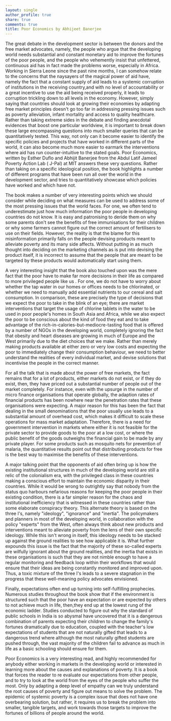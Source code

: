 ```yaml
---
layout: single 
author_profile: true
share: true 
comments: true
title: Poor Economics by Abhijeet Banerjee
--- 
```




The great debate in the development sector is between the donors and the free market advocates, namely, the people who argue that the developing world needs substantial and constant monetary aid to improve the fortunes of the poor people, and the people who vehemently insist that unfettered, continuous aid has in fact made the problems worse, especially in Africa. Working in Sierra Leone since the past nine months, I can somehow relate to the concerns that the naysayers of the magical power of aid have, namely the fact that a constant supply of aid leads to a systemic corruption of institutions in the receiving country,and with no level of accountability or a great incentive to use the aid being received properly, it leads to corruption trickling down to all levels in the economy. However, simply saying that countries should look at growing their economies by adapting free market principles doesn't go too far in addressing pressing issues such as poverty alleviation, infant mortality and access to quality healthcare. Rather than taking extreme sides in the debate and finding anecdotal evidences that boost one particular worldview, it is important to break down these large encompassing questions into much smaller queries that can be quantitatively tested. This way, not only can it become easier to identify the specific policies and projects that have worked in different parts of the world, it can also become much more easier to earmark the interventions where aid has run counter-intuitive to the stated goals. Poor Economics, written by Esther Duflo and Abhijit Banerjee from the Abdul Latif Jameel Poverty Action Lab ( J-Pal) at MIT answers these very questions. Rather than taking on a specific ideological position, the book highlights a number of different programs that have been run all over the world in the development sector, and tries to quantitatively showcase which policies have worked and which have not.

The book makes a number of very interesting points which we should consider while deciding on what measures can be used to address some of the most pressing issues that the world faces. For one, we often tend to underestimate just how much information the poor people in developing countries do not know. It is easy and patronising to deride them on why some parents don't see the benefits of free immunisations for their children or why some farmers cannot figure out the correct amount of fertilisers to use on their fields. However, the reality is that the blame for this misinformation primarily falls on the people devising products meant to alleviate poverty and its many side affects. Without putting in as much thought into deciding on the marketing channels as is put into devising the product itself, it is incorrect to assume that the people that are meant to be targeted by these products would automatically start using them.

A very interesting insight that the book also touched upon was the mere fact that the poor have to make far more decisions in their life as compared to more privileged people like us . For one, we do not have to worry about whether the tap water in our homes or offices needs to be chlorinated, or whether we need to manually add essential nutrients to our cereal and salt consumption. In comparison, these are precisely the type of decisions that we expect the poor to take in the blink of an eye; there are market interventions that target the usage of chlorine tablets in the water to be used in poor people's homes in South Asia and Africa, while we also expect the poor to be conscious about the kind of food they eat and to take advantage of the rich-in-calories-but-mediocre-tasting food that is offered by a number of NGOs in the developing world, completely ignoring the fact that obesity and heart diseases are growing in much of Europe and the West primarily due to the diet choices that we make. Rather than merely making products available at either zero or very low costs and expecting the poor to immediately change their consumption behaviour, we need to better understand the realities of every individual market, and devise solutions that incentivise the people in the correct manner.

For all the talk that is made about the power of free markets, the fact remains that for a lot of products, either markets do not exist, or if they do exist, then, they have priced out a substantial number of people out of the market completely. For instance, even with the upsurge in the number of micro finance organisations that operate globally, the adaption rates of financial products has been nowhere near the penetration rates that these organisations were expecting. A major reason for this has been the fact that dealing in the small denominations that the poor usually use leads to a substantial amount of overhead cost, which makes it difficult to scale these operations for mass market adaptation. Therefore, there is a need for government intervention in markets where either it is not feasible for the private sector to provide goods to the poor at a low cost, or where the public benefit of the goods outweighs the financial gain to be made by any private player. For some products such as mosquito nets for prevention of malaria, the quantitative results point out that distributing products for free is the best way to maximise the benefits of these interventions.

A major talking point that the opponents of aid often bring up is how the existing institutional structures in much of the developing world are still a relic of the colonialism era, with the privileged class in these countries making a conscious effort to maintain the economic disparity in their countries. While it would be wrong to outrightly say that nobody from the status quo harbours nefarious reasons for keeping the poor people in their existing condition, there is a far simpler reason for the chaos and institutional inefficiency that is witnessed in these countries rather than some elaborate conspiracy theory. This alternate theory is based on the three I's, namely "ideology", "ignorance" and "inertia". The policymakers and planners in most of the developing world, in collaboration with the policy "experts" from the West, often always think about new products and interventions meant to alleviate poverty from the lens of their own specific ideology. While this isn't wrong in itself, this ideology needs to be stacked up against the ground realities to see how applicable it is. What further expounds this issue is the fact that the majority of these so-called experts are wilfully ignorant about the ground realities, and the inertia that exists in these organisations is such that they are not nimble enough to have a regular monitoring and feedback loop within their workflows that would ensure that their ideas are being constantly monitored and improved upon. Thus, a toxic mixture of the three I's leads to a severe stagnation in the progress that these well-meaning policy advocates envisioned.

Finally, expectations often end up turning into self-fulfilling prophecies. Numerous studies throughout the book show that if the environment is structured such that the poor have an expectation or are expected by others to not achieve much in life, then,they end up at the lowest rung of the economic ladder. Studies conducted to figure out why the standard of public schools in India is so abysmal have uncovered that it is a dangerous combination of parents expecting their children to change the family's fortunes dramatically due to education, coupled with the teacher's low expectations of students that are not naturally gifted that leads to a dangerous trend where although the most naturally gifted students are pushed through, the vast majority of the children fail to advance as much in life as a basic schooling should ensure for them.

Poor Economics is a very interesting read, and highly recommended for anybody either working in markets in the developing world or interested in learning more about the causes and explanations of poverty. It is a book that forces the reader to re evaluate our expectations from other people, and to try to look at the world from the eyes of the people who suffer the most. Only by adapting a deep level of empathy can we truly understand the root causes of poverty and figure out means to solve the problem. The epidemic of systemic poverty is a complex issue that does not have one overbearing solution, but rather, it requires us to break the problem into smaller, tangible targets, and work towards those targets to improve the fortunes of billions of people around the world.